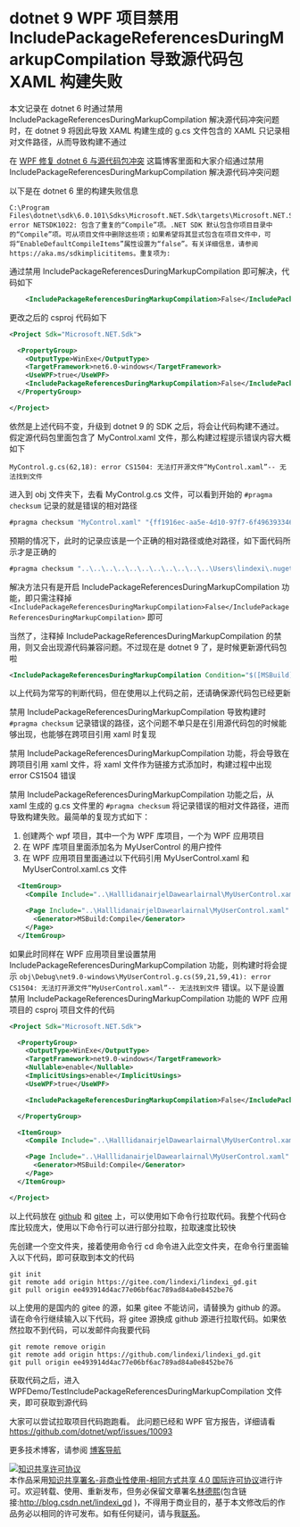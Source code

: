 
# dotnet 9 WPF 项目禁用 IncludePackageReferencesDuringMarkupCompilation 导致源代码包 XAML 构建失败

本文记录在 dotnet 6 时通过禁用 IncludePackageReferencesDuringMarkupCompilation 解决源代码冲突问题时，在 dotnet 9 将因此导致 XAML 构建生成的 g.cs 文件包含的 XAML 只记录相对文件路径，从而导致构建不通过

<!--more-->


<!-- 发布 -->
<!-- 博客 -->

在 [WPF 修复 dotnet 6 与源代码包冲突](https://blog.lindexi.com/post/WPF-%E4%BF%AE%E5%A4%8D-dotnet-6-%E4%B8%8E%E6%BA%90%E4%BB%A3%E7%A0%81%E5%8C%85%E5%86%B2%E7%AA%81.html ) 这篇博客里面和大家介绍通过禁用 IncludePackageReferencesDuringMarkupCompilation 解决源代码冲突问题

以下是在 dotnet 6 里的构建失败信息

```
C:\Program Files\dotnet\sdk\6.0.101\Sdks\Microsoft.NET.Sdk\targets\Microsoft.NET.Sdk.DefaultItems.Shared.targets(190,5): error NETSDK1022: 包含了重复的“Compile”项。.NET SDK 默认包含你项目目录中的“Compile”项。可从项目文件中删除这些项；如果希望将其显式包含在项目文件中，可将“EnableDefaultCompileItems”属性设置为“false”。有关详细信息，请参阅 https://aka.ms/sdkimplicititems。重复项为: 
```

通过禁用 IncludePackageReferencesDuringMarkupCompilation 即可解决，代码如下

```xml
    <IncludePackageReferencesDuringMarkupCompilation>False</IncludePackageReferencesDuringMarkupCompilation>
```

更改之后的 csproj 代码如下

```xml
<Project Sdk="Microsoft.NET.Sdk">

  <PropertyGroup>
    <OutputType>WinExe</OutputType>
    <TargetFramework>net6.0-windows</TargetFramework>
    <UseWPF>true</UseWPF>
    <IncludePackageReferencesDuringMarkupCompilation>False</IncludePackageReferencesDuringMarkupCompilation>
  </PropertyGroup>

</Project>
```

依然是上述代码不变，升级到 dotnet 9 的 SDK 之后，将会让代码构建不通过。假定源代码包里面包含了 MyControl.xaml 文件，那么构建过程提示错误内容大概如下

```
MyControl.g.cs(62,18): error CS1504: 无法打开源文件“MyControl.xaml”-- 无法找到文件
```

进入到 obj 文件夹下，去看 MyControl.g.cs 文件，可以看到开始的 `#pragma checksum` 记录的就是错误的相对路径

```csharp
#pragma checksum "MyControl.xaml" "{ff1916ec-aa5e-4d10-97f7-6f4963933460}" "196544C162DD55A903399A4024C5999A1B6017EB"
```

预期的情况下，此时的记录应该是一个正确的相对路径或绝对路径，如下面代码所示才是正确的

```csharp
#pragma checksum "..\..\..\..\..\..\..\..\..\..\..\Users\lindexi\.nuget\packages\lindexi.package.wpf.source\1.0.0\src\View\MyControl.xaml" "{ff1916ec-aa5e-4d10-97f7-6f4963933460}" "196544C162DD55A903399A4024C5999A1B6017EB"
```

解决方法只有是开启 IncludePackageReferencesDuringMarkupCompilation 功能，即只需注释掉 `<IncludePackageReferencesDuringMarkupCompilation>False</IncludePackageReferencesDuringMarkupCompilation>` 即可

当然了，注释掉 IncludePackageReferencesDuringMarkupCompilation 的禁用，则又会出现源代码兼容问题。不过现在是 dotnet 9 了，是时候更新源代码包啦

```xml
<IncludePackageReferencesDuringMarkupCompilation Condition="$([MSBuild]::VersionGreaterThanOrEquals($(NETCoreSdkVersion), 9.0))">True</IncludePackageReferencesDuringMarkupCompilation>
```

以上代码为常写的判断代码，但在使用以上代码之前，还请确保源代码包已经更新

禁用 IncludePackageReferencesDuringMarkupCompilation 导致构建时 `#pragma checksum` 记录错误的路径，这个问题不单只是在引用源代码包的时候能够出现，也能够在跨项目引用 xaml 时复现

禁用 IncludePackageReferencesDuringMarkupCompilation 功能，将会导致在跨项目引用 xaml 文件，将 xaml 文件作为链接方式添加时，构建过程中出现 error CS1504 错误

禁用 IncludePackageReferencesDuringMarkupCompilation 功能之后，从 xaml 生成的 g.cs 文件里的 `#pragma checksum` 将记录错误的相对文件路径，进而导致构建失败。最简单的复现方式如下：

1. 创建两个 wpf 项目，其中一个为 WPF 库项目，一个为 WPF 应用项目
2. 在 WPF 库项目里面添加名为 MyUserControl 的用户控件
3. 在 WPF 应用项目里面通过以下代码引用 MyUserControl.xaml 和 MyUserControl.xaml.cs 文件

```xml
  <ItemGroup>
    <Compile Include="..\HalllidanairjelDawearlairnal\MyUserControl.xaml.cs" Link="MyUserControl.xaml.cs" />

    <Page Include="..\HalllidanairjelDawearlairnal\MyUserControl.xaml" Link="MyUserControl.xaml">
      <Generator>MSBuild:Compile</Generator>
    </Page>
  </ItemGroup>
```

如果此时同样在 WPF 应用项目里设置禁用 IncludePackageReferencesDuringMarkupCompilation 功能，则构建时将会提示 `obj\Debug\net9.0-windows\MyUserControl.g.cs(59,21,59,41): error CS1504: 无法打开源文件“MyUserControl.xaml”-- 无法找到文件` 错误。以下是设置禁用 IncludePackageReferencesDuringMarkupCompilation 功能的 WPF 应用项目的 csproj 项目文件的代码

```xml
<Project Sdk="Microsoft.NET.Sdk">

  <PropertyGroup>
    <OutputType>WinExe</OutputType>
    <TargetFramework>net9.0-windows</TargetFramework>
    <Nullable>enable</Nullable>
    <ImplicitUsings>enable</ImplicitUsings>
    <UseWPF>true</UseWPF>

    <IncludePackageReferencesDuringMarkupCompilation>False</IncludePackageReferencesDuringMarkupCompilation>

  </PropertyGroup>

  <ItemGroup>
    <Compile Include="..\HalllidanairjelDawearlairnal\MyUserControl.xaml.cs" Link="MyUserControl.xaml.cs" />

    <Page Include="..\HalllidanairjelDawearlairnal\MyUserControl.xaml" Link="MyUserControl.xaml">
      <Generator>MSBuild:Compile</Generator>
    </Page>
  </ItemGroup>

</Project>
```

以上代码放在 [github](https://github.com/lindexi/lindexi_gd/tree/ee493914d4ac77e06bf6ac789ad84a0e8452be76/WPFDemo/TestIncludePackageReferencesDuringMarkupCompilation) 和 [gitee](https://gitee.com/lindexi/lindexi_gd/tree/ee493914d4ac77e06bf6ac789ad84a0e8452be76/WPFDemo/TestIncludePackageReferencesDuringMarkupCompilation) 上，可以使用如下命令行拉取代码。我整个代码仓库比较庞大，使用以下命令行可以进行部分拉取，拉取速度比较快

先创建一个空文件夹，接着使用命令行 cd 命令进入此空文件夹，在命令行里面输入以下代码，即可获取到本文的代码

```
git init
git remote add origin https://gitee.com/lindexi/lindexi_gd.git
git pull origin ee493914d4ac77e06bf6ac789ad84a0e8452be76
```

以上使用的是国内的 gitee 的源，如果 gitee 不能访问，请替换为 github 的源。请在命令行继续输入以下代码，将 gitee 源换成 github 源进行拉取代码。如果依然拉取不到代码，可以发邮件向我要代码

```
git remote remove origin
git remote add origin https://github.com/lindexi/lindexi_gd.git
git pull origin ee493914d4ac77e06bf6ac789ad84a0e8452be76
```

获取代码之后，进入 WPFDemo/TestIncludePackageReferencesDuringMarkupCompilation 文件夹，即可获取到源代码

大家可以尝试拉取项目代码跑跑看。 此问题已经和 WPF 官方报告，详细请看 <https://github.com/dotnet/wpf/issues/10093>

更多技术博客，请参阅 [博客导航](https://blog.lindexi.com/post/%E5%8D%9A%E5%AE%A2%E5%AF%BC%E8%88%AA.html )




<a rel="license" href="http://creativecommons.org/licenses/by-nc-sa/4.0/"><img alt="知识共享许可协议" style="border-width:0" src="https://licensebuttons.net/l/by-nc-sa/4.0/88x31.png" /></a><br />本作品采用<a rel="license" href="http://creativecommons.org/licenses/by-nc-sa/4.0/">知识共享署名-非商业性使用-相同方式共享 4.0 国际许可协议</a>进行许可。欢迎转载、使用、重新发布，但务必保留文章署名[林德熙](http://blog.csdn.net/lindexi_gd)(包含链接:http://blog.csdn.net/lindexi_gd )，不得用于商业目的，基于本文修改后的作品务必以相同的许可发布。如有任何疑问，请与我[联系](mailto:lindexi_gd@163.com)。